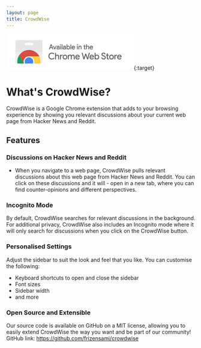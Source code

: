 ```yaml
---
layout: page
title: CrowdWise
---
```


[![Chrome Store Link](/assets/chromestore.png)](https://chrome.google.com/webstore/detail/crowdwise/hogoebkpcnajkkjdidfhojkljppfalip){:target}

# What's CrowdWise?

CrowdWise is a Google Chrome extension that adds to your browsing experience by showing you relevant discussions about your current web page from Hacker News and Reddit.

## Features

### Discussions on Hacker News and Reddit

- When you navigate to a web page, CrowdWise pulls relevant discussions about this web page from Hacker News and Reddit. You can click on these discussions and it will - open in a new tab, where you can find counter-opinions and different perspectives.

### Incognito Mode

By default, CrowdWise searches for relevant discussions in the background. For additional privacy, CrowdWise also includes an Incognito mode where it will only search for discussions when you click on the CrowdWise button.

### Personalised Settings

Adjust the sidebar to suit the look and feel that you like. You can customise the following:

- Keyboard shortcuts to open and close the sidebar
- Font sizes
- Sidebar width
- and more

### Open Source and Extensible

Our source code is available on GitHub on a MIT license, allowing you to easily extend CrowdWise the way you want and be part of our community!
GitHub link: https://github.com/frizensami/crowdwise
